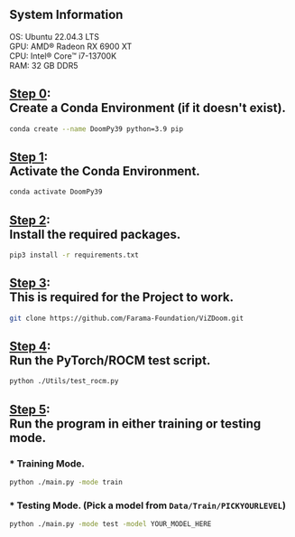 ## System Information
OS: Ubuntu 22.04.3 LTS<br>
GPU: AMD® Radeon RX 6900 XT<br>
CPU: Intel® Core™ i7-13700K<br>
RAM: 32 GB DDR5 <br>

## <u>Step 0</u>:<br>Create a Conda Environment (if it doesn't exist).
```bash
conda create --name DoomPy39 python=3.9 pip
```

## <u>Step 1</u>:<br>Activate the Conda Environment.
```bash
conda activate DoomPy39
```

## <u>Step 2</u>:<br>Install the required packages.
```bash
pip3 install -r requirements.txt
```

## <u>Step 3</u>:<br>This is required for the Project to work.
```bash
git clone https://github.com/Farama-Foundation/ViZDoom.git
```

## <u>Step 4</u>:<br>Run the PyTorch/ROCM test script.
```bash
python ./Utils/test_rocm.py
```

## <u>Step 5</u>:<br>Run the program in either training or testing mode.
### * Training Mode.
```bash
python ./main.py -mode train
```
### * Testing Mode. (Pick a model from `Data/Train/PICKYOURLEVEL`)
```bash
python ./main.py -mode test -model YOUR_MODEL_HERE
```